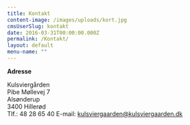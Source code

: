 ```yaml
---
title: Kontakt
content-image: /images/uploads/kort.jpg
cmsUserSlug: kontakt
date: 2016-03-31T00:00:00.000Z
permalink: /Kontakt/
layout: default
menu-name: ""
---
```


**Adresse**

Kulsviergården  
Pibe Møllevej 7  
Alsønderup  
3400 Hillerød  
Tlf.: 48 28 65 40
E-mail: kulsviergaarden@kulsviergaarden.dk

